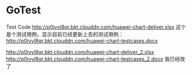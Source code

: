# GoTest
Test Code
http://p0ivvl8qr.bkt.clouddn.com/huawei-chart-deliver.xlsx
这个是个测试用例，显示目前已经更新上去的测试用例：http://p0ivvl8qr.bkt.clouddn.com/huawei-chart-testcases.docx


http://p0ivvl8qr.bkt.clouddn.com/huawei-chart-deliver_2.xlsx
http://p0ivvl8qr.bkt.clouddn.com/huawei-chart-testcases_2.docx
我已经改了
